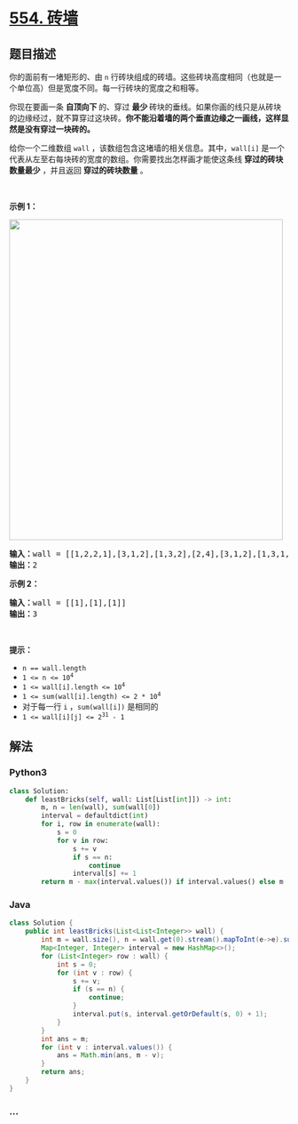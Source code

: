# [554. 砖墙](https://leetcode-cn.com/problems/brick-wall)



## 题目描述

<!-- 这里写题目描述 -->

<p>你的面前有一堵矩形的、由 <code>n</code> 行砖块组成的砖墙。这些砖块高度相同（也就是一个单位高）但是宽度不同。每一行砖块的宽度之和相等。</p>

<p>你现在要画一条 <strong>自顶向下 </strong>的、穿过 <strong>最少 </strong>砖块的垂线。如果你画的线只是从砖块的边缘经过，就不算穿过这块砖。<strong>你不能沿着墙的两个垂直边缘之一画线，这样显然是没有穿过一块砖的。</strong></p>

<p>给你一个二维数组 <code>wall</code> ，该数组包含这堵墙的相关信息。其中，<code>wall[i]</code> 是一个代表从左至右每块砖的宽度的数组。你需要找出怎样画才能使这条线 <strong>穿过的砖块数量最少</strong> ，并且返回 <strong>穿过的砖块数量</strong> 。</p>

<p> </p>

<p><strong>示例 1：</strong></p>
<img alt="" src="https://assets.leetcode.com/uploads/2021/04/24/cutwall-grid.jpg" style="width: 493px; height: 577px;" />
<pre>
<strong>输入：</strong>wall = [[1,2,2,1],[3,1,2],[1,3,2],[2,4],[3,1,2],[1,3,1,1]]
<strong>输出：</strong>2
</pre>

<p><strong>示例 2：</strong></p>

<pre>
<strong>输入：</strong>wall = [[1],[1],[1]]
<strong>输出：</strong>3
</pre>
 

<p><strong>提示：</strong></p>

<ul>
	<li><code>n == wall.length</code></li>
	<li><code>1 <= n <= 10<sup>4</sup></code></li>
	<li><code>1 <= wall[i].length <= 10<sup>4</sup></code></li>
	<li><code>1 <= sum(wall[i].length) <= 2 * 10<sup>4</sup></code></li>
	<li>对于每一行 <code>i</code> ，<code>sum(wall[i])</code> 是相同的</li>
	<li><code>1 <= wall[i][j] <= 2<sup>31</sup> - 1</code></li>
</ul>


## 解法

<!-- 这里可写通用的实现逻辑 -->

<!-- tabs:start -->

### **Python3**

<!-- 这里可写当前语言的特殊实现逻辑 -->

```python
class Solution:
    def leastBricks(self, wall: List[List[int]]) -> int:
        m, n = len(wall), sum(wall[0])
        interval = defaultdict(int)
        for i, row in enumerate(wall):
            s = 0
            for v in row:
                s += v
                if s == n:
                    continue
                interval[s] += 1
        return m - max(interval.values()) if interval.values() else m
```

### **Java**

<!-- 这里可写当前语言的特殊实现逻辑 -->

```java
class Solution {
    public int leastBricks(List<List<Integer>> wall) {
        int m = wall.size(), n = wall.get(0).stream().mapToInt(e->e).sum();
        Map<Integer, Integer> interval = new HashMap<>();
        for (List<Integer> row : wall) {
            int s = 0;
            for (int v : row) {
                s += v;
                if (s == n) {
                    continue;
                }
                interval.put(s, interval.getOrDefault(s, 0) + 1);
            }
        }
        int ans = m;
        for (int v : interval.values()) {
            ans = Math.min(ans, m - v);
        }
        return ans;
    }
}
```

### **...**

```

```

<!-- tabs:end -->
